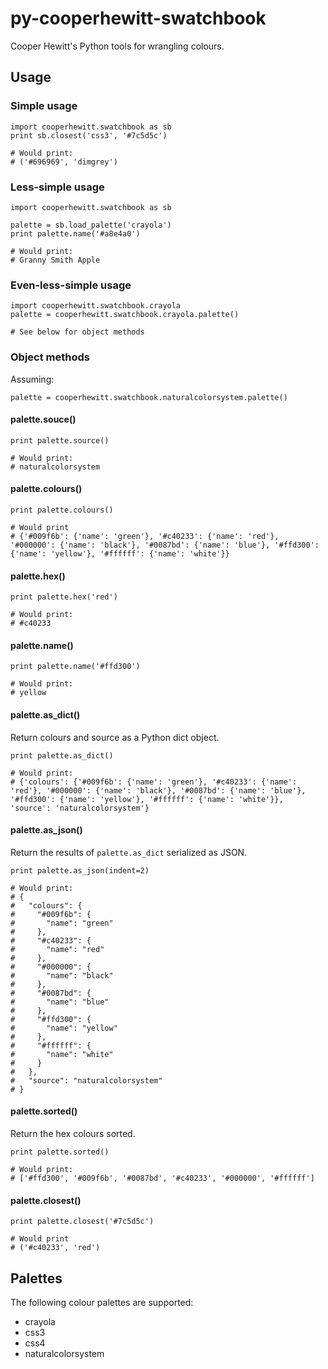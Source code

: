 # py-cooperhewitt-swatchbook

Cooper Hewitt's Python tools for wrangling colours.

## Usage

### Simple usage

	import cooperhewitt.swatchbook as sb
	print sb.closest('css3', '#7c5d5c')

	# Would print:
	# ('#696969', 'dimgrey') 

### Less-simple usage

	import cooperhewitt.swatchbook as sb

	palette = sb.load_palette('crayola')
	print palette.name('#a8e4a0')

	# Would print:
	# Granny Smith Apple

### Even-less-simple usage

	import cooperhewitt.swatchbook.crayola
	palette = cooperhewitt.swatchbook.crayola.palette()

	# See below for object methods

### Object methods

Assuming:

	palette = cooperhewitt.swatchbook.naturalcolorsystem.palette()

#### palette.souce()

	print palette.source()

	# Would print:
	# naturalcolorsystem

#### palette.colours()

	print palette.colours()

	# Would print
	# {'#009f6b': {'name': 'green'}, '#c40233': {'name': 'red'}, '#000000': {'name': 'black'}, '#0087bd': {'name': 'blue'}, '#ffd300': {'name': 'yellow'}, '#ffffff': {'name': 'white'}}

#### palette.hex(<NAME>)

	print palette.hex('red')

	# Would print:
	# #c40233

#### palette.name(<HEX>)

	print palette.name('#ffd300')

	# Would print:
	# yellow

#### palette.as_dict()

Return colours and source as a Python dict object.

	print palette.as_dict()

	# Would print:
	# {'colours': {'#009f6b': {'name': 'green'}, '#c40233': {'name': 'red'}, '#000000': {'name': 'black'}, '#0087bd': {'name': 'blue'}, '#ffd300': {'name': 'yellow'}, '#ffffff': {'name': 'white'}}, 'source': 'naturalcolorsystem'}

#### palette.as_json(<KWARGS>)

Return the results of `palette.as_dict` serialized as JSON.

	print palette.as_json(indent=2)

	# Would print:
	# {
	#   "colours": {
	#     "#009f6b": {
	#       "name": "green"
	#     }, 
	#     "#c40233": {
	#       "name": "red"
	#     }, 
	#     "#000000": {
	#       "name": "black"
	#     }, 
	#     "#0087bd": {
	#       "name": "blue"
	#     }, 
	#     "#ffd300": {
	#       "name": "yellow"
	#     }, 
	#     "#ffffff": {
	#       "name": "white"
	#     }
	#   }, 
	#   "source": "naturalcolorsystem"
	# }
	
#### palette.sorted()

Return the hex colours sorted.
    
	print palette.sorted()

	# Would print:
	# ['#ffd300', '#009f6b', '#0087bd', '#c40233', '#000000', '#ffffff']

#### palette.closest(<HEX>)

	print palette.closest('#7c5d5c')

	# Would print
	# ('#c40233', 'red')

## Palettes

The following colour palettes are supported:

* crayola
* css3
* css4
* naturalcolorsystem

